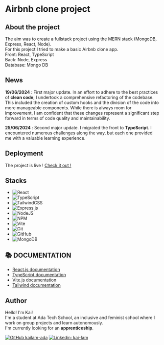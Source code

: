 # Airbnb clone project
<!-- ABOUT THE PROJECT -->

## About the project

<p>
The aim was to create a fullstack project using the MERN stack (MongoDB, Express, React, Node).<br/>
For this project I tried to make a basic Airbnb clone app.<br/>
Front: React, TypeScript<br/>
Back: Node, Express<br/>
Database: Mongo DB
</p>

## News

**19/06/2024** : First major update.
In an effort to adhere to the best practices of **clean code**, I undertook a comprehensive refactoring of the codebase. This included the creation of custom hooks and the division of the code into more manageable components. While there is always room for improvement, I am confident that these changes represent a significant step forward in terms of code quality and maintainability.<br/>

**25/06/2024** : Second major update.
I migrated the front to **TypeScript**. I encountered numerous challenges along the way, but each one provided me with a valuable learning experience.

## Deployment

The project is live ! [Check it out !](https://kai-airbnb-clone.vercel.app/)

## Stacks

- ![React](https://img.shields.io/badge/react-%2320232a.svg?style=for-the-badge&logo=react&logoColor=%2361DAFB)
- ![TypeScript](https://img.shields.io/badge/typescript-%23007ACC.svg?style=for-the-badge&logo=typescript&logoColor=white)
- ![TailwindCSS](https://img.shields.io/badge/tailwindcss-%2338B2AC.svg?style=for-the-badge&logo=tailwind-css&logoColor=white)
- ![Express.js](https://img.shields.io/badge/express.js-%23404d59.svg?style=for-the-badge&logo=express&logoColor=%2361DAFB)
- ![NodeJS](https://img.shields.io/badge/node.js-6DA55F?style=for-the-badge&logo=node.js&logoColor=white)
- ![NPM](https://img.shields.io/badge/NPM-%23000000.svg?style=for-the-badge&logo=npm&logoColor=white)
- ![Vite](https://img.shields.io/badge/vite-%23646CFF.svg?style=for-the-badge&logo=vite&logoColor=white)
- ![Git](https://img.shields.io/badge/git-%23F05033.svg?style=for-the-badge&logo=git&logoColor=white)
- ![GitHub](https://img.shields.io/badge/github-%23121011.svg?style=for-the-badge&logo=github&logoColor=white)
- ![MongoDB](https://img.shields.io/badge/MongoDB-%234ea94b.svg?style=for-the-badge&logo=mongodb&logoColor=white)

## 📚 DOCUMENTATION

- [React.js documentation](https://beta.reactjs.org/)
- [TypeScript documentation](https://www.typescriptlang.org/)
- [Vite.js documentation](https://vitejs.dev/)
- [Tailwind documentation](https://tailwindcss.com/)

## Author

Hello! I'm Kai!<br/>
I'm a student at Ada Tech School, an inclusive and feminist school where I work on group projects and learn autonomously.<br/>
I'm currently looking for an **apprenticeship**.

[![GitHub kailam-ada](https://img.shields.io/github/followers/kailam-ada)](https://github.com/kailam-ada)
[![Linkedin: kai-lam](https://img.shields.io/badge/-kailam-blue?style=flat-square&logo=Linkedin&logoColor=white&link=https://www.linkedin.com/in/kai-lam)](https://linkedin.com/in/kai-lam)

